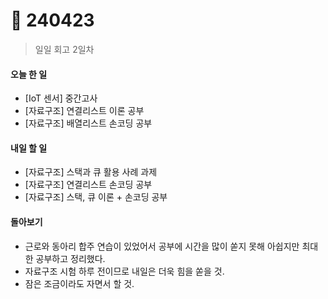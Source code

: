 # 🫠 240423

> 일일 회고 2일차

#### 오늘 한 일

* \[IoT 센서] 중간고사
* \[자료구조] 연결리스트 이론 공부
* \[자료구조] 배열리스트 손코딩 공부



#### 내일 할 일

* \[자료구조] 스택과 큐 활용 사례 과제
* \[자료구조] 연결리스트 손코딩 공부
* \[자료구조] 스택, 큐 이론 + 손코딩 공부

#### 돌아보기

* 근로와 동아리 합주 연습이 있었어서 공부에 시간을 많이 쏟지 못해 아쉽지만 최대한 공부하고 정리했다.
* 자료구조 시험 하루 전이므로 내일은 더욱 힘을 쏟을 것.
* 잠은 조금이라도 자면서 할 것.





